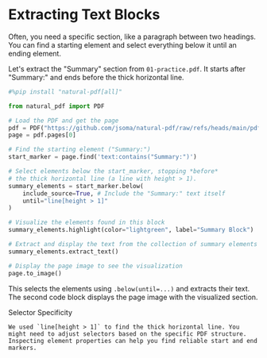 # Extracting Text Blocks

Often, you need a specific section, like a paragraph between two headings. You can find a starting element and select everything below it until an ending element.

Let's extract the "Summary" section from `01-practice.pdf`. It starts after "Summary:" and ends before the thick horizontal line.

```python
#%pip install "natural-pdf[all]"
```


```python
from natural_pdf import PDF

# Load the PDF and get the page
pdf = PDF("https://github.com/jsoma/natural-pdf/raw/refs/heads/main/pdfs/01-practice.pdf")
page = pdf.pages[0]

# Find the starting element ("Summary:")
start_marker = page.find('text:contains("Summary:")')

# Select elements below the start_marker, stopping *before*
# the thick horizontal line (a line with height > 1).
summary_elements = start_marker.below(
    include_source=True, # Include the "Summary:" text itself
    until="line[height > 1]"
)

# Visualize the elements found in this block
summary_elements.highlight(color="lightgreen", label="Summary Block")

# Extract and display the text from the collection of summary elements
summary_elements.extract_text()

```

```python
# Display the page image to see the visualization
page.to_image()
```

This selects the elements using `.below(until=...)` and extracts their text. The second code block displays the page image with the visualized section.

<div class="admonition note">
<p class="admonition-title">Selector Specificity</p>

    We used `line[height > 1]` to find the thick horizontal line. You might need to adjust selectors based on the specific PDF structure. Inspecting element properties can help you find reliable start and end markers.
</div>
